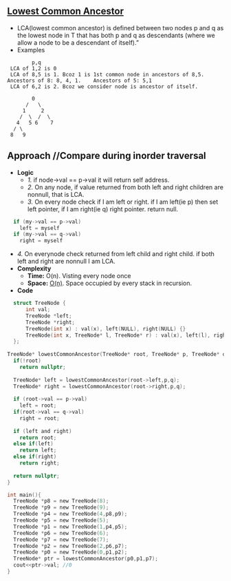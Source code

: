 ## [Lowest Common Ancestor](https://leetcode.com/problems/lowest-common-ancestor-of-a-binary-tree/)
- LCA(lowest common ancestor) is defined between two nodes p and q as the lowest node in T that has both p and q as descendants (where we allow a node to be a descendant of itself).”
- Examples
```
        p,q
 LCA of 1,2 is 0
 LCA of 8,5 is 1. Bcoz 1 is 1st common node in ancestors of 8,5. Ancestors of 8: 8, 4, 1.    Ancestors of 5: 5,1
 LCA of 6,2 is 2. Bcoz we consider node is ancestor of itself.
 
        0
      /   \
     1     2
    /  \  /  \
   4   5 6    7
  / \
 8   9
```

## Approach       //Compare during inorder traversal
- **Logic**
  - *1.* if node->val == p->val it will return self address.
  - *2.* On any node, if value returned from both left and right children are nonnull, that is LCA.
  - *3.* On every node check if I am left or right. if I am left(ie p) then set left pointer, if I am right(ie q) right pointer. return null.
```c  
  if (my->val == p->val)
    left = myself              
  if (my->val == q->val)
    right = myself 
```      
  - *4.* On everynode check returned from left child and right child. if both left and right are nonnull I am LCA.
- **Complexity**
  - **Time:** O(n). Visting every node once
  - **Space:** [O(n)](/DS_Questions/README.md). Space occupied by every stack in recursion.
- **Code**
```c
  struct TreeNode {
      int val;
      TreeNode *left;
      TreeNode *right;
      TreeNode(int x) : val(x), left(NULL), right(NULL) {}
      TreeNode(int x, TreeNode* l, TreeNode* r) : val(x), left(l), right(r) {}
  };
 
TreeNode* lowestCommonAncestor(TreeNode* root, TreeNode* p, TreeNode* q) {
  if(!root)
    return nullptr;
                
  TreeNode* left = lowestCommonAncestor(root->left,p,q);
  TreeNode* right = lowestCommonAncestor(root->right,p,q);
        
  if (root->val == p->val)
    left = root;
  if(root->val == q->val)
    right = root;
        
  if (left and right)
    return root;
  else if(left)
    return left;
  else if(right)
    return right;
        
  return nullptr;
}

int main(){
  TreeNode *p8 = new TreeNode(8);
  TreeNode *p9 = new TreeNode(9);
  TreeNode *p4 = new TreeNode(4,p8,p9);
  TreeNode *p5 = new TreeNode(5);
  TreeNode *p1 = new TreeNode(1,p4,p5);
  TreeNode *p6 = new TreeNode(6);
  TreeNode *p7 = new TreeNode(7);
  TreeNode *p2 = new TreeNode(2,p6,p7);
  TreeNode *p0 = new TreeNode(0,p1,p2);
  TreeNode* ptr = lowestCommonAncestor(p0,p1,p7);
  cout<<ptr->val; //0
}
```
